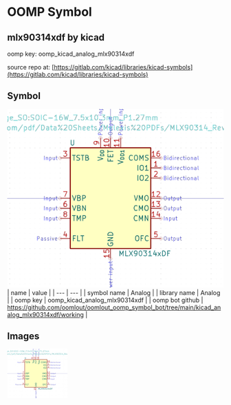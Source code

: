 # OOMP Symbol  
## mlx90314xdf  by kicad  
  
oomp key: oomp_kicad_analog_mlx90314xdf  
  
source repo at: [https://gitlab.com/kicad/libraries/kicad-symbols](https://gitlab.com/kicad/libraries/kicad-symbols)  
## Symbol  
  
[![working.png](working_600.png)](working.png)  
| name | value | 
| --- | --- | 
| symbol name | Analog | 
| library name | Analog | 
| oomp key | oomp_kicad_analog_mlx90314xdf | 
| oomp bot github | https://github.com/oomlout/oomlout_oomp_symbol_bot/tree/main/kicad_analog_mlx90314xdf/working | 
## Images  
  
[![working.png](working_140.png)](working.png)  
